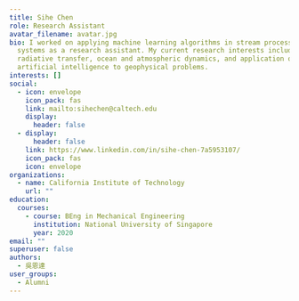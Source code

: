 ```yaml
---
title: Sihe Chen
role: Research Assistant
avatar_filename: avatar.jpg
bio: I worked on applying machine learning algorithms in stream processing
  systems as a research assistant. My current research interests include
  radiative transfer, ocean and atmospheric dynamics, and application of
  artificial intelligence to geophysical problems.
interests: []
social:
  - icon: envelope
    icon_pack: fas
    link: mailto:sihechen@caltech.edu
    display:
      header: false
  - display:
      header: false
    link: https://www.linkedin.com/in/sihe-chen-7a5953107/
    icon_pack: fas
    icon: envelope
organizations:
  - name: California Institute of Technology
    url: ""
education:
  courses:
    - course: BEng in Mechanical Engineering
      institution: National University of Singapore
      year: 2020
email: ""
superuser: false
authors:
  - 吳恩達
user_groups:
  - Alumni
---
```

